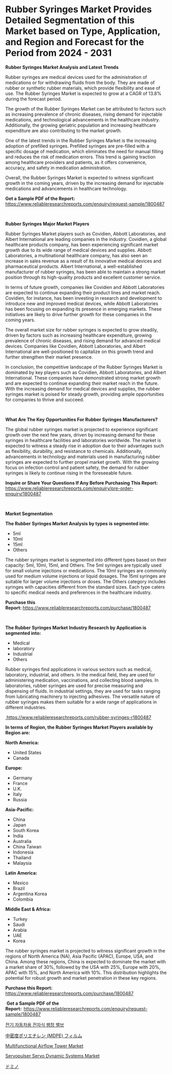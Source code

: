 <p><h1>Rubber Syringes Market Provides Detailed Segmentation of this Market based on Type, Application, and Region and Forecast for the Period from 2024 - 2031</h1></p><p><strong>Rubber Syringes Market Analysis and Latest Trends</strong></p>
<p><p>Rubber syringes are medical devices used for the administration of medications or for withdrawing fluids from the body. They are made of rubber or synthetic rubber materials, which provide flexibility and ease of use. The Rubber Syringes Market is expected to grow at a CAGR of 13.8% during the forecast period. </p><p>The growth of the Rubber Syringes Market can be attributed to factors such as increasing prevalence of chronic diseases, rising demand for injectable medications, and technological advancements in the healthcare industry. Additionally, the growing geriatric population and increasing healthcare expenditure are also contributing to the market growth.</p><p>One of the latest trends in the Rubber Syringes Market is the increasing adoption of prefilled syringes. Prefilled syringes are pre-filled with a specific dosage of medication, which eliminates the need for manual filling and reduces the risk of medication errors. This trend is gaining traction among healthcare providers and patients, as it offers convenience, accuracy, and safety in medication administration.</p><p>Overall, the Rubber Syringes Market is expected to witness significant growth in the coming years, driven by the increasing demand for injectable medications and advancements in healthcare technology.</p></p>
<p><strong>Get a Sample PDF of the Report:&nbsp;</strong> <a href="https://www.reliableresearchreports.com/enquiry/request-sample/1800487">https://www.reliableresearchreports.com/enquiry/request-sample/1800487</a></p>
<p>&nbsp;</p>
<p><strong>Rubber Syringes Major Market Players</strong></p>
<p><p>Rubber Syringes Market players such as Covidien, Abbott Laboratories, and Albert International are leading companies in the industry. Covidien, a global healthcare products company, has been experiencing significant market growth due to its wide range of medical devices and supplies. Abbott Laboratories, a multinational healthcare company, has also seen an increase in sales revenue as a result of its innovative medical devices and pharmaceutical products. Albert International, a well-established manufacturer of rubber syringes, has been able to maintain a strong market position through its high-quality products and excellent customer service.</p><p>In terms of future growth, companies like Covidien and Abbott Laboratories are expected to continue expanding their product lines and market reach. Covidien, for instance, has been investing in research and development to introduce new and improved medical devices, while Abbott Laboratories has been focusing on expanding its presence in emerging markets. These initiatives are likely to drive further growth for these companies in the coming years.</p><p>The overall market size for rubber syringes is expected to grow steadily, driven by factors such as increasing healthcare expenditure, growing prevalence of chronic diseases, and rising demand for advanced medical devices. Companies like Covidien, Abbott Laboratories, and Albert International are well-positioned to capitalize on this growth trend and further strengthen their market presence.</p><p>In conclusion, the competitive landscape of the Rubber Syringes Market is dominated by key players such as Covidien, Abbott Laboratories, and Albert International. These companies have demonstrated strong market growth and are expected to continue expanding their market reach in the future. With the increasing demand for medical devices and supplies, the rubber syringes market is poised for steady growth, providing ample opportunities for companies to thrive and succeed.</p></p>
<p>&nbsp;</p>
<p><strong>What Are The Key Opportunities For Rubber Syringes Manufacturers?</strong></p>
<p><p>The global rubber syringes market is projected to experience significant growth over the next few years, driven by increasing demand for these syringes in healthcare facilities and laboratories worldwide. The market is expected to witness a steady rise in adoption due to their advantages such as flexibility, durability, and resistance to chemicals. Additionally, advancements in technology and materials used in manufacturing rubber syringes are expected to further propel market growth. With the growing focus on infection control and patient safety, the demand for rubber syringes is likely to continue rising in the foreseeable future.</p></p>
<p><strong>Inquire or Share Your Questions If Any Before Purchasing This Report:</strong> <a href="https://www.reliableresearchreports.com/enquiry/pre-order-enquiry/1800487">https://www.reliableresearchreports.com/enquiry/pre-order-enquiry/1800487</a></p>
<p>&nbsp;</p>
<p><strong>Market Segmentation</strong></p>
<p><strong>The Rubber Syringes Market Analysis by types is segmented into:</strong></p>
<p><ul><li>5ml</li><li>10ml</li><li>15ml</li><li>Others</li></ul></p>
<p><p>The rubber syringes market is segmented into different types based on their capacity: 5ml, 10ml, 15ml, and Others. The 5ml syringes are typically used for small volume injections or medications. The 10ml syringes are commonly used for medium volume injections or liquid dosages. The 15ml syringes are suitable for larger volume injections or doses. The Others category includes syringes with capacities different from the standard sizes. Each type caters to specific medical needs and preferences in the healthcare industry.</p></p>
<p><strong>Purchase this Report:&nbsp;</strong><a href="https://www.reliableresearchreports.com/purchase/1800487">https://www.reliableresearchreports.com/purchase/1800487</a></p>
<p>&nbsp;</p>
<p><strong>The Rubber Syringes Market Industry Research by Application is segmented into:</strong></p>
<p><ul><li>Medical</li><li>laboratory</li><li>Industrial</li><li>Others</li></ul></p>
<p><p>Rubber syringes find applications in various sectors such as medical, laboratory, industrial, and others. In the medical field, they are used for administering medication, vaccinations, and collecting blood samples. In laboratories, rubber syringes are used for precise measuring and dispensing of fluids. In industrial settings, they are used for tasks ranging from lubricating machinery to injecting adhesives. The versatile nature of rubber syringes makes them suitable for a wide range of applications in different industries.</p></p>
<p><a href="https://www.reliableresearchreports.com/rubber-syringes-r1800487">&nbsp;https://www.reliableresearchreports.com/rubber-syringes-r1800487</a></p>
<p><strong>In terms of Region, the Rubber Syringes Market Players available by Region are:</strong></p>
<p>
    <p> <strong> North America: </strong>
        <ul>
            <li>United States</li>
            <li>Canada</li>
        </ul>
        </p> 
    <p> <strong> Europe: </strong>
        <ul>
            <li>Germany</li>
            <li>France</li>
            <li>U.K.</li>
            <li>Italy</li>
            <li>Russia</li>
        </ul>
        </p> 
    <p> <strong> Asia-Pacific: </strong>
        <ul>
            <li>China</li>
            <li>Japan</li>
            <li>South Korea</li>
            <li>India</li>
            <li>Australia</li>
            <li>China Taiwan</li>
            <li>Indonesia</li>
            <li>Thailand</li>
            <li>Malaysia</li>
        </ul>
        </p> 
    <p> <strong> Latin America: </strong>
        <ul>
            <li>Mexico</li>
            <li>Brazil</li>
            <li>Argentina Korea</li>
            <li>Colombia</li>
        </ul>
        </p> 
    <p> <strong> Middle East & Africa: </strong>
        <ul>
            <li>Turkey</li>
            <li>Saudi</li>
            <li>Arabia</li>
            <li>UAE</li>
            <li>Korea</li>
        </ul>
    </p>
    </p>
<p><p>The rubber syringes market is projected to witness significant growth in the regions of North America (NA), Asia Pacific (APAC), Europe, USA, and China. Among these regions, China is expected to dominate the market with a market share of 30%, followed by the USA with 25%, Europe with 20%, APAC with 15%, and North America with 10%. This distribution highlights the potential for robust growth and market penetration in these key regions.</p></p>
<p><strong>Purchase this Report: </strong><a href="https://www.reliableresearchreports.com/purchase/1800487">https://www.reliableresearchreports.com/purchase/1800487</a></p>
<p>&nbsp;<strong>Get a Sample PDF of the Report:&nbsp;&nbsp;</strong><a href="https://www.reliableresearchreports.com/enquiry/request-sample/1800487">https://www.reliableresearchreports.com/enquiry/request-sample/1800487</a></p>
<p><strong></strong></p>
<p><p><a href="https://github.com/muchswr/Market-Research-Report-List-1/blob/main/3673801181904.md">전기 자동차용 전자식 팽창 밸브</a></p><p><a href="https://github.com/AaronVargas43/Market-Research-Report-List-2/blob/main/9181316168075.md">中密度ポリエチレン (MDPE) フィルム</a></p><p><a href="https://github.com/mancsybtousav/Market-Research-Report-List-3/blob/main/multifunctional-airflow-tower-market.md">Multifunctional Airflow Tower Market</a></p><p><a href="https://github.com/maudAbbott7/Market-Research-Report-List-1/blob/main/servopulser-servo-dynamic-systems-market.md">Servopulser Servo Dynamic Systems Market</a></p><p><a href="https://github.com/CloydAbbott2023/Market-Research-Report-List-2/blob/main/8215548168076.md">ドミノ</a></p></p>
